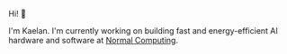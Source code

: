 Hi! :wave:

I'm Kaelan. I'm currently working on building fast and energy-efficient AI hardware and software at [Normal Computing](https://github.com/normal-computing).
